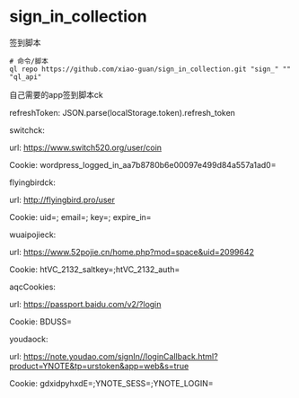 # sign_in_collection
签到脚本
```
# 命令/脚本
ql repo https://github.com/xiao-guan/sign_in_collection.git "sign_" "" "ql_api"
```
自己需要的app签到脚本ck

refreshToken:
JSON.parse(localStorage.token).refresh_token

switchck:

url: https://www.switch520.org/user/coin

Cookie: wordpress_logged_in_aa7b8780b6e00097e499d84a557a1ad0=

flyingbirdck:

url: http://flyingbird.pro/user

Cookie: uid=; email=; key=; expire_in=

wuaipojieck:

url: https://www.52pojie.cn/home.php?mod=space&uid=2099642 

Cookie: htVC_2132_saltkey=;htVC_2132_auth=

aqcCookies:

url: https://passport.baidu.com/v2/?login

Cookie: BDUSS=

youdaock:

url: https://note.youdao.com/signIn//loginCallback.html?product=YNOTE&tp=urstoken&app=web&s=true

Cookie: gdxidpyhxdE=;YNOTE_SESS=;YNOTE_LOGIN=